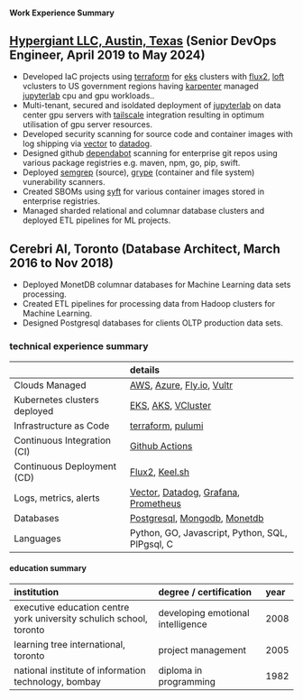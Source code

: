 #### Work Experience Summary

**[Hypergiant LLC, Austin, Texas](https://www.hypergiant.com) (Senior DevOps Engineer, April 2019 to May 2024)**
---
* Developed IaC projects using [terraform](https://www.terraform.io) for [eks](https://aws.amazon.com/eks) clusters with [flux2](https://fluxcd.io), [loft](https://loft.sh) vclusters to US government regions having [karpenter](https://karpenter.sh) managed [jupyterlab](https://jupyter.org) cpu and gpu workloads..
* Multi-tenant, secured and isoldated deployment of [jupyterlab](https://jupyter.org) on data center gpu servers with [tailscale](https://tailscale.com) integration resulting in optimum utilisation of gpu server resources.
* Developed security scanning for source code and container images with log shipping via [vector](https://vector.dev) to [datadog](https://www.datadoghq.com).
* Designed github [dependabot](https://docs.github.com/en/code-security/getting-started/dependabot-quickstart-guide) scanning for enterprise git repos using various package registries e.g. maven, npm, go, pip, swift.
* Deployed [semgrep](https://semgrep.dev) (source), [grype](https://github.com/anchore/grype) (container and file system) vunerability scanners.
* Created SBOMs using [syft](https://github.com/anchore/syft) for various container images stored in enterprise registries.
* Managed sharded relational and columnar database clusters and deployed ETL pipelines for ML projects.

**Cerebri AI, Toronto (Database Architect, March 2016 to Nov 2018)**
---
* Deployed MonetDB columnar databases for Machine Learning data sets processing.
* Created ETL pipelines for processing data from Hadoop clusters for Machine Learning.
* Designed Postgresql databases for clients OLTP production data sets.
### technical experience summary

&nbsp; | details
:--- | :------
Clouds Managed | [AWS](https://aws.amazon.com), [Azure](https://azure.microsoft.com), [Fly.io](https://fly.io), [Vultr](https://www.vultr.com)
Kubernetes clusters deployed | [EKS](https://aws.amazon.com/eks), [AKS](https://azure.microsoft.com/products/kubernetes-service), [VCluster](https://www.vcluster.com)
Infrastructure as Code | [terraform](https://www.terraform.io), [pulumi](https://www.pulumi.com)
Continuous Integration (CI) | [Github Actions](https://github.com/features/actions)
Continuous Deployment (CD) | [Flux2](https://fluxcd.io), [Keel.sh](https://keel.sh)
Logs, metrics, alerts | [Vector](https://vector.dev), [Datadog](https://www.datadoghq.com), [Grafana](https://grafana.com), [Prometheus](https://prometheus.io)
Databases | [Postgresql](https://www.postgresql.org), [Mongodb](https://www.mongodb.com), [Monetdb](https://www.monetdb.org)
Languages | Python, GO, Javascript, Python, SQL, PlPgsql, C
#### education summary

institution | degree / certification | year
:---------- | :--------------------- | :---
executive education centre<br>york university schulich school, toronto | developing emotional intelligence | 2008
learning tree international, toronto | project management | 2005
national institute of information technology, bombay | diploma in programming | 1982
